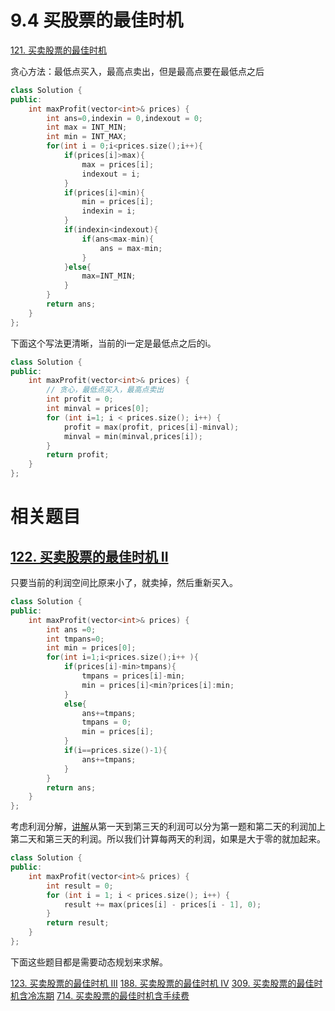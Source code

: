 # 9.4 买股票的最佳时机

[121. 买卖股票的最佳时机](https://leetcode.cn/problems/best-time-to-buy-and-sell-stock/)

贪心方法：最低点买入，最高点卖出，但是最高点要在最低点之后

```cpp
class Solution {
public:
    int maxProfit(vector<int>& prices) {
        int ans=0,indexin = 0,indexout = 0;
        int max = INT_MIN;
        int min = INT_MAX;
        for(int i = 0;i<prices.size();i++){
            if(prices[i]>max){
                max = prices[i];
                indexout = i;
            }
            if(prices[i]<min){
                min = prices[i];
                indexin = i;
            }
            if(indexin<indexout){
                if(ans<max-min){
                    ans = max-min;
                }
            }else{
                max=INT_MIN;
            }
        }
        return ans;
    }
};
```

下面这个写法更清晰，当前的i一定是最低点之后的i。

```cpp
class Solution {
public:
    int maxProfit(vector<int>& prices) {
        // 贪心，最低点买入，最高点卖出
        int profit = 0;
        int minval = prices[0];
        for (int i=1; i < prices.size(); i++) {
            profit = max(profit, prices[i]-minval);
            minval = min(minval,prices[i]);
        }
        return profit;
    }
};
```

# 相关题目

## [122. 买卖股票的最佳时机 II](https://leetcode.cn/problems/best-time-to-buy-and-sell-stock-ii/)

只要当前的利润空间比原来小了，就卖掉，然后重新买入。

```cpp
class Solution {
public:
    int maxProfit(vector<int>& prices) {
        int ans =0;
        int tmpans=0;
        int min = prices[0];
        for(int i=1;i<prices.size();i++ ){
            if(prices[i]-min>tmpans){
                tmpans = prices[i]-min;
                min = prices[i]<min?prices[i]:min;
            }
            else{
                ans+=tmpans;
                tmpans = 0;
                min = prices[i];
            }
            if(i==prices.size()-1){
                ans+=tmpans;
            }
        }
        return ans;
    }
};
```

考虑利润分解，[讲解](https://programmercarl.com/0122.%E4%B9%B0%E5%8D%96%E8%82%A1%E7%A5%A8%E7%9A%84%E6%9C%80%E4%BD%B3%E6%97%B6%E6%9C%BAII.html#%E6%80%9D%E8%B7%AF)从第一天到第三天的利润可以分为第一题和第二天的利润加上第二天和第三天的利润。所以我们计算每两天的利润，如果是大于零的就加起来。

```cpp
class Solution {
public:
    int maxProfit(vector<int>& prices) {
        int result = 0;
        for (int i = 1; i < prices.size(); i++) {
            result += max(prices[i] - prices[i - 1], 0);
        }
        return result;
    }
};
```

下面这些题目都是需要动态规划来求解。

[123. 买卖股票的最佳时机 III](https://leetcode.cn/problems/best-time-to-buy-and-sell-stock-iii/)
[188. 买卖股票的最佳时机 IV](https://leetcode.cn/problems/best-time-to-buy-and-sell-stock-iv/)
[309. 买卖股票的最佳时机含冷冻期](https://leetcode.cn/problems/best-time-to-buy-and-sell-stock-with-cooldown/)
[714. 买卖股票的最佳时机含手续费](https://leetcode.cn/problems/best-time-to-buy-and-sell-stock-with-transaction-fee/)